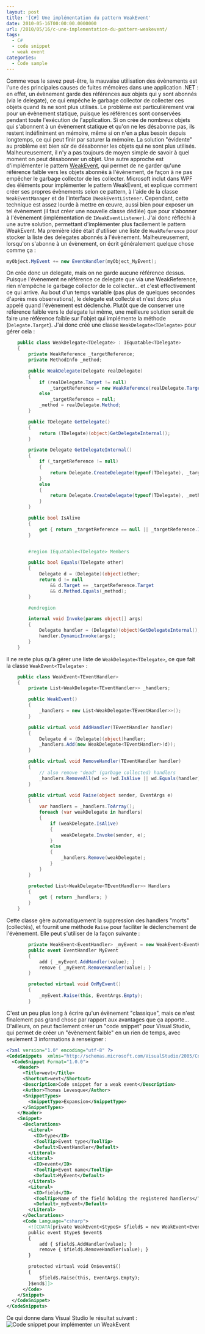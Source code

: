 ```yaml
---
layout: post
title: '[C#] Une implémentation du pattern WeakEvent'
date: 2010-05-16T00:00:00.0000000
url: /2010/05/16/c-une-implementation-du-pattern-weakevent/
tags:
  - C#
  - code snippet
  - weak event
categories:
  - Code sample
---
```


Comme vous le savez peut-être, la mauvaise utilisation des évènements est l'une des principales causes de fuites mémoires dans une application .NET : en effet, un évènement garde des références aux objets qui y sont abonnés (via le delegate), ce qui empêche le garbage collector de collecter ces objets quand ils ne sont plus utilisés. Le problème est particulièrement vrai pour un évènement statique, puisque les références sont conservées pendant toute l'exécution de l'application. Si on crée de nombreux objets qui s'abonnent à un évènement statique et qu'on ne les désabonne pas, ils restent indéfiniment en mémoire, même si on n'en a plus besoin depuis longtemps, ce qui peut finir par saturer la mémoire.  La solution "évidente" au problème est bien sûr de désabonner les objets qui ne sont plus utilisés. Malheureusement, il n'y a pas toujours de moyen simple de savoir à quel moment on peut désabonner un objet. Une autre approche est d'implémenter le pattern [WeakEvent](http://msdn.microsoft.com/en-us/library/aa970850.aspx), qui permet de ne garder qu'une référence faible vers les objets abonnés à l'évènement, de façon à ne pas empêcher le garbage collector de les collecter. Microsoft inclut dans WPF des éléments pour implémenter le pattern WeakEvent, et explique comment créer ses propres évènements selon ce pattern, à l'aide de la classe `WeakEventManager` et de l'interface `IWeakEventListener`. Cependant, cette technique est assez lourde à mettre en œuvre, aussi bien pour exposer un tel évènement (il faut créer une nouvelle classe dédiée) que pour s'abonner à l'évènement (implémentation de `IWeakEventListener`).  J'ai donc réfléchi à une autre solution, permettant d'implémenter plus facilement le pattern WeakEvent. Ma première idée était d'utiliser une liste de `WeakReference` pour stocker la liste des delegates abonnés à l'évènement. Malheureusement, lorsqu'on s'abonne à un évènement, on écrit généralement quelque chose comme ça :  
```csharp
myObject.MyEvent += new EventHandler(myObject_MyEvent);
```
  On crée donc un delegate, mais on ne garde aucune référence dessus. Puisque l'évènement ne référence ce delegate que via une WeakReference, rien n'empêche le garbage collector de le collecter... et c'est effectivement ce qui arrive. Au bout d'un temps variable (pas plus de quelques secondes d'après mes observations), le delegate est collecté et n'est donc plus appelé quand l'évènement est déclenché.  Plutôt que de conserver une référence faible vers le delegate lui même, une meilleure solution serait de faire une référence faible sur l'objet qui implémente la méthode (`Delegate.Target`). J'ai donc créé une classe `WeakDelegate<TDelegate>` pour gérer cela :  
```csharp
    public class WeakDelegate<TDelegate> : IEquatable<TDelegate>
    {
        private WeakReference _targetReference;
        private MethodInfo _method;

        public WeakDelegate(Delegate realDelegate)
        {
            if (realDelegate.Target != null)
                _targetReference = new WeakReference(realDelegate.Target);
            else
                _targetReference = null;
            _method = realDelegate.Method;
        }

        public TDelegate GetDelegate()
        {
            return (TDelegate)(object)GetDelegateInternal();
        }

        private Delegate GetDelegateInternal()
        {
            if (_targetReference != null)
            {
                return Delegate.CreateDelegate(typeof(TDelegate), _targetReference.Target, _method);
            }
            else
            {
                return Delegate.CreateDelegate(typeof(TDelegate), _method);
            }
        }

        public bool IsAlive
        {
            get { return _targetReference == null || _targetReference.IsAlive; }
        }


        #region IEquatable<TDelegate> Members

        public bool Equals(TDelegate other)
        {
            Delegate d = (Delegate)(object)other;
            return d != null
                && d.Target == _targetReference.Target
                && d.Method.Equals(_method);
        }

        #endregion

        internal void Invoke(params object[] args)
        {
            Delegate handler = (Delegate)(object)GetDelegateInternal();
            handler.DynamicInvoke(args);
        }
    }
```
  Il ne reste plus qu'à gérer une liste de `WeakDelegate<TDelegate>`, ce que fait la classe `WeakEvent<TDelegate>` :  
```csharp
    public class WeakEvent<TEventHandler>
    {
        private List<WeakDelegate<TEventHandler>> _handlers;

        public WeakEvent()
        {
            _handlers = new List<WeakDelegate<TEventHandler>>();
        }

        public virtual void AddHandler(TEventHandler handler)
        {
            Delegate d = (Delegate)(object)handler;
            _handlers.Add(new WeakDelegate<TEventHandler>(d));
        }

        public virtual void RemoveHandler(TEventHandler handler)
        {
            // also remove "dead" (garbage collected) handlers
            _handlers.RemoveAll(wd => !wd.IsAlive || wd.Equals(handler));
        }

        public virtual void Raise(object sender, EventArgs e)
        {
            var handlers = _handlers.ToArray();
            foreach (var weakDelegate in handlers)
            {
                if (weakDelegate.IsAlive)
                {
                    weakDelegate.Invoke(sender, e);
                }
                else
                {
                    _handlers.Remove(weakDelegate);
                }
            }
        }

        protected List<WeakDelegate<TEventHandler>> Handlers
        {
            get { return _handlers; }
        }
    }
```
  Cette classe gère automatiquement la suppression des handlers "morts" (collectés), et fournit une méthode `Raise` pour faciliter le déclenchement de l'évènement. Elle peut s'utiliser de la façon suivante :  
```csharp
        private WeakEvent<EventHandler> _myEvent = new WeakEvent<EventHandler>();
        public event EventHandler MyEvent
        {
            add { _myEvent.AddHandler(value); }
            remove { _myEvent.RemoveHandler(value); }
        }

        protected virtual void OnMyEvent()
        {
            _myEvent.Raise(this, EventArgs.Empty);
        }
```
  C'est un peu plus long à écrire qu'un évènement "classique", mais ce n'est finalement pas grand chose par rapport aux avantages que ça apporte... D'ailleurs, on peut facilement créer un "code snippet" pour Visual Studio, qui permet de créer un "évènement faible" en un rien de temps, avec seulement 3 informations à renseigner :  
```xml
<?xml version="1.0" encoding="utf-8" ?>
<CodeSnippets  xmlns="http://schemas.microsoft.com/VisualStudio/2005/CodeSnippet">
  <CodeSnippet Format="1.0.0">
    <Header>
      <Title>wevt</Title>
      <Shortcut>wevt</Shortcut>
      <Description>Code snippet for a weak event</Description>
      <Author>Thomas Levesque</Author>
      <SnippetTypes>
        <SnippetType>Expansion</SnippetType>
      </SnippetTypes>
    </Header>
    <Snippet>
      <Declarations>
        <Literal>
          <ID>type</ID>
          <ToolTip>Event type</ToolTip>
          <Default>EventHandler</Default>
        </Literal>
        <Literal>
          <ID>event</ID>
          <ToolTip>Event name</ToolTip>
          <Default>MyEvent</Default>
        </Literal>
        <Literal>
          <ID>field</ID>
          <ToolTip>Name of the field holding the registered handlers</ToolTip>
          <Default>_myEvent</Default>
        </Literal>
      </Declarations>
      <Code Language="csharp">
        <![CDATA[private WeakEvent<$type$> $field$ = new WeakEvent<EventHandler>();
        public event $type$ $event$
        {
            add { $field$.AddHandler(value); }
            remove { $field$.RemoveHandler(value); }
        }

        protected virtual void On$event$()
        {
            $field$.Raise(this, EventArgs.Empty);
        }$end$]]>
      </Code>
    </Snippet>
  </CodeSnippet>
</CodeSnippets>
```
  Ce qui donne dans Visual Studio le résultat suivant :  ![Code snippet pour implémenter un WeakEvent](screenshot_snippet_wevt.png)

